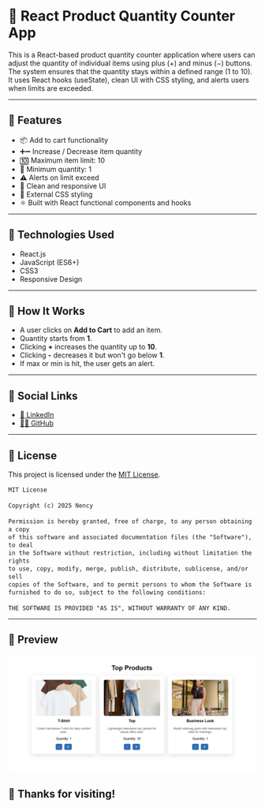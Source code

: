 # 🛒  React Product Quantity Counter App

This is a React-based product quantity counter application where users can adjust the quantity of individual items using plus (+) and minus (−) buttons. The system ensures that the quantity stays within a defined range (1 to 10). It uses React hooks (useState), clean UI with CSS styling, and alerts users when limits are exceeded.

---

## 🚀 Features
- 📦 Add to cart functionality
- ➕➖ Increase / Decrease item quantity
- 🔟 Maximum item limit: 10
- 🧊 Minimum quantity: 1
- ⚠️ Alerts on limit exceed
- 🧠 Clean and responsive UI
- 💅 External CSS styling
- ⚛️ Built with React functional components and hooks

---

## 🧠 Technologies Used

- React.js
- JavaScript (ES6+)
- CSS3
- Responsive Design

---

## 📌 How It Works

- A user clicks on **Add to Cart** to add an item.
- Quantity starts from **1**.
- Clicking **+** increases the quantity up to **10**.
- Clicking **-** decreases it but won't go below **1**.
- If max or min is hit, the user gets an alert.
---

## 🔗 Social Links

- [💼 LinkedIn](https://www.linkedin.com/in/nency-vadadoriya-3969052ba/)
- [👨‍💻 GitHub](https://github.com/nencyvadadoriya)

---

## 🪪 License

This project is licensed under the [MIT License](https://github.com/nencyvadadoriya/-License/blob/main/LICENSE).

```
MIT License

Copyright (c) 2025 Nency

Permission is hereby granted, free of charge, to any person obtaining a copy
of this software and associated documentation files (the "Software"), to deal
in the Software without restriction, including without limitation the rights 
to use, copy, modify, merge, publish, distribute, sublicense, and/or sell 
copies of the Software, and to permit persons to whom the Software is 
furnished to do so, subject to the following conditions:

THE SOFTWARE IS PROVIDED "AS IS", WITHOUT WARRANTY OF ANY KIND.
```


---
## 📸 Preview

![Add to Cart Preview](./1.png)

## 🙌 Thanks for visiting!
